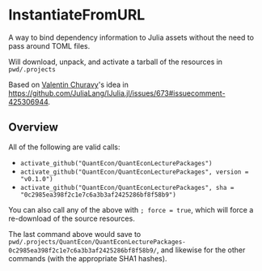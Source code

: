 # InstantiateFromURL

A way to bind dependency information to Julia assets without the need to pass around TOML files.

Will download, unpack, and activate a tarball of the resources in `pwd/.projects`

Based on [Valentin Churavy](https://github.com/vchuravy)'s idea in https://github.com/JuliaLang/IJulia.jl/issues/673#issuecomment-425306944.

## Overview

All of the following are valid calls:

* `activate_github("QuantEcon/QuantEconLecturePackages")`
* `activate_github("QuantEcon/QuantEconLecturePackages", version = "v0.1.0")`
* `activate_github("QuantEcon/QuantEconLecturePackages", sha = "0c2985ea398f2c1e7c6a3b3af2425286bf8f58b9")`

You can also call any of the above with `; force = true`, which will force a re-download of the source resources. 

The last command above would save to `pwd/.projects/QuantEcon/QuantEconLecturePackages-0c2985ea398f2c1e7c6a3b3af2425286bf8f58b9/`, and likewise for the other commands (with the appropriate SHA1 hashes).